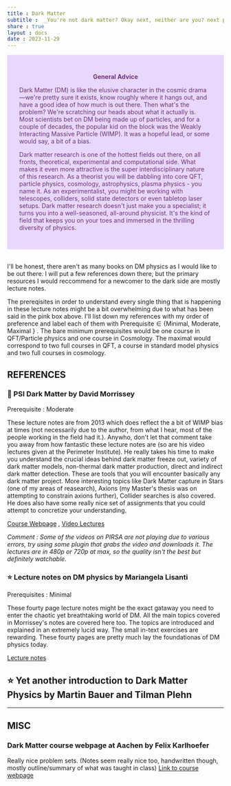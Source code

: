 ```yaml
---
title : Dark Matter
subtitle :  _You're not dark matter? Okay next, neither are you? next please..._
share : true
layout : docs
date : 2023-11-29
---
```

<div class="warning" style='padding:2em; background-color:#E9D8FD; color:#69337A'>
<span>
<p style='margin-top:1em; text-align:center'>
<b>General Advice</b></p>
<p style='margin-left:1em;'>

Dark Matter (DM) is like the elusive character in the cosmic drama—we're pretty sure it exists, know roughly where it hangs out, and have a good idea of how much is out there. Then what's the problem? We're scratching our heads about what it actually is. Most scientists bet on DM being made up of particles, and for a couple of decades, the popular kid on the block was the Weakly Interacting Massive Particle (WIMP). It was a hopeful lead, or some would say, a bit of a bias. 

Dark matter research is one of the hottest fields out there, on all fronts, theoretical, experimental and computational side. What makes it even more attractive is the super interdisciplinary nature of this research. As a theorist you will be dabbling into core QFT, particle physics, cosmology, astrophysics, plasma physics - you name it. As an experimentalist, you might be working with telescopes, colliders, solid state detectors or even tabletop laser setups. Dark matter research doesn't just make you a specialist; it turns you into a well-seasoned, all-around physicist. It's the kind of field that keeps you on your toes and immersed in the thrilling diversity of physics.  
</p>
<!---<p style='margin-bottom:1em; margin-right:1em; text-align:right; font-family:Georgia'> <b>- Gary Provost</b> <i>(100 Ways to Improve Your Writing, 1985)</i>
</p></span>-->
</div>  <br>

I'll be honest, there aren't as many books on DM physics as I would like to be out there. I will put a few references down there, but the primary resources I would reccommend for a newcomer to the dark side are mostly lecture notes. 

The prereqisites in order to understand every single thing that is happening in these lecture notes might be a bit overwhelming due to what has been said in the pink box above.  I'll list down my references with my order of preference and label each of them with $\text{Prerequisite}\in \{\text{Minimal, Moderate, Maximal }\}$ . The bare minimum prerequisites would be one course in QFT/Particle physics and one course in Cosmology. The maximal would correspond to two full courses in QFT, a course in standard model physics and two full courses in cosmology. 




## REFERENCES 

### :star2: PSI Dark Matter by David Morrissey 

Prerequisite : Moderate

These lecture notes are from 2013 which does reflect the a bit of WIMP bias at times (not necessarily due to the author, from what I hear, most of the people working in the field had it.). Anywho, don't let that comment take you away from how fantastic these lecture notes are (so are his video lectures given at the Perimeter Institute). He really takes his time to make you understand the crucial ideas behind dark matter freeze out, variety of dark matter models, non-thermal dark matter production, direct and indirect dark matter detection. These are tools that you will encounter basically any dark matter project. More interesting topics like Dark Matter capture in Stars (one of my areas of reasearch), Axions (my Master's thesis was on attempting to constrain axions further), Collider searches is also covered. He does also have some really nice set of assignments that you could attempt to concretize your understanding.  

[Course Webpage](https://particletheory.triumf.ca/dmorrissey/Teaching/PI-DM-2013/) , [Video Lectures](https://pirsa.org/C13012)

*Comment :  Some of the videos on PIRSA are not playing due to various errors, try using some plugin that grabs the video and downloads it. The lectures are in 480p or 720p at max, so the quality isn't the best but definitely watchable.*

### :star: Lecture notes on DM physics by Mariangela Lisanti
Prerequisites : Minimal

These fourty page lecture notes might be the exact gataway you need to enter the chaotic yet breathtaking world of DM. All the main topics covered in Morrissey's notes are covered here too. The topics are introduced and explained in an extremely lucid way. The small in-text exercises are rewarding. These fourty pages are pretty much lay the foundationas of DM physics today. 

[Lecture notes](https://arxiv.org/abs/1603.03797)

## :star: Yet another introduction to Dark Matter Physics by Martin Bauer and Tilman Plehn



<hr>


## MISC

### Dark Matter course webpage at Aachen by Felix Karlhoefer 
Really nice problem sets. (Notes seem really nice too, handwritten though, mostly outline/summary of what was taught in class) [Link to course webpage](https://web.physik.rwth-aachen.de/user/kahlhoefer/teaching.html)

### 






